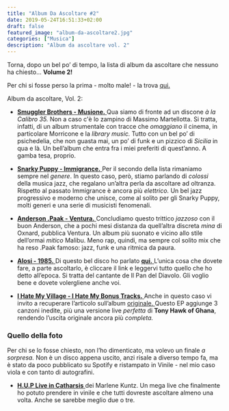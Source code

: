 ```yaml
---
title: "Album Da Ascoltare #2"
date: 2019-05-24T16:51:33+02:00
draft: false
featured_image: "album-da-ascoltare2.jpg"
categories: ["Musica"]
description: "Album da ascoltare vol. 2"
---
```


Torna, dopo un bel po’ di tempo, la lista di album da ascoltare che nessuno ha chiesto... **Volume 2!**

Per chi si fosse perso la prima - molto male! - la trova <a href="https://la-mansarda.com/blog/dischi-da-ascoltare-1/" target="_blank" rel="nofollow" title="qui">qui. </a>  

Album da ascoltare, Vol. 2: 

* <a href="https://open.spotify.com/album/1pSsj2RS2FUYyKTjG8BKuo?si=-D1cuJjgQvGkpexxkBg6ug" target="_blank" rel="nofollow" title="qui">**Smuggler Brothers - Musione.** </a> Qua siamo di fronte ad un discone *à la Calibro 35.* Non a caso c'è lo zampino di Massimo Martellotta. Si tratta, infatti, di un album strumentale con tracce che *omaggiano* il cinema, in particolare Morricone e la *library music.* Tutto con un bel po’ di psichedelia, che non guasta mai, un po’ di funk e un pizzico di *Sicilia* in qua e là. Un bell’album che entra fra i miei preferiti di quest’anno. A gamba tesa, proprio. 

* <a href="https://open.spotify.com/album/6a1HtLhd3zNccXRNUZ23ge?si=QxAO5m3XRbG-Fbhspue1uw" target="_blank" rel="nofollow" title="qui">**Snarky Puppy - Immigrance.** </a> Per il secondo della lista rimaniamo sempre nel *genere*. In questo caso, però, stiamo parlando di *colossi* della musica jazz, che regalano un’altra perla da ascoltare ad oltranza. Rispetto al passato Immigrance è ancora più *elettrico.* Un bel jazz progressivo e moderno che unisce, come al solito per gli Snarky Puppy, molti generi e una serie di musicisti fenomenali. 

* <a href="https://open.spotify.com/album/0YF8PfcGbsKg5IaFyPnlyY?si=lbH84dI2SCWrwn-M8TbN1Q" target="_blank" rel="nofollow" title="qui">**Anderson .Paak - Ventura.** </a> Concludiamo questo trittico *jazzoso* con il buon Anderson, che a pochi mesi distanza da quell’altra discreta *mina* di Oxnard, pubblica Ventura. Un album più suonato e vicino allo stile dell’ormai *mitico* Malibu. Meno rap, quindi, ma sempre col solito mix che ha reso .Paak famoso: jazz, funk e una ritmica da paura. 

* <a href="https://open.spotify.com/album/1sGe4UuQ34uhIEtNc5f7BA?si=YWAefQzFThqe5GNzHwGr8A" target="_blank" rel="nofollow" title="qui">**Alosi - 1985.** </a> Di questo bel disco ho parlato <a href="https://la-mansarda.com/blog/alosi-1985/" target="_blank" rel="nofollow" title="qui">**qui.** </a> L’unica cosa che dovete fare, a parte ascoltarlo, è cliccare il link e leggervi tutto quello che ho detto all’epoca. Si tratta del cantante de Il Pan del Diavolo. Gli voglio bene e dovete volergliene anche voi. 

* <a href="https://open.spotify.com/album/21NiKun8VZIf0g0xIACBLU?si=M3eThpg-RPSdCOIYmwXFiA" target="_blank" rel="nofollow" title="qui">**I Hate My Village - I Hate My Bonus Tracks.** </a> Anche in questo caso vi invito a recuperare l’articolo sull’album <a href="https://la-mansarda.com/blog/i-hate-my-village/" target="_blank" rel="nofollow" title="qui"> originale. </a> Questo EP aggiunge 3 canzoni inedite, più una versione live *perfetta* di **Tony Hawk of Ghana**, rendendo l’uscita originale ancora più *completa.* 

### Quello della foto
Per chi se lo fosse chiesto, non l’ho dimenticato, ma volevo un finale *a sorpresa.*
Non è un disco appena uscito, anzi risale a diverso tempo fa, ma è stato da poco pubblicato su Spotify e ristampato in Vinile - nel mio caso viola e con tanto di autografini. 

* <a href="https://open.spotify.com/album/2m2GIoJnWNo7bDOj9LTOt9?si=4-0G72ksQYKXNCj_vBDyTQ" target="_blank" rel="nofollow" title="qui"> **H.U.P Live in Catharsis** </a> dei Marlene Kuntz. Un mega live che finalmente ho potuto prendere in vinile e che tutti dovreste ascoltare almeno una volta. Anche se sarebbe meglio due o tre. 
